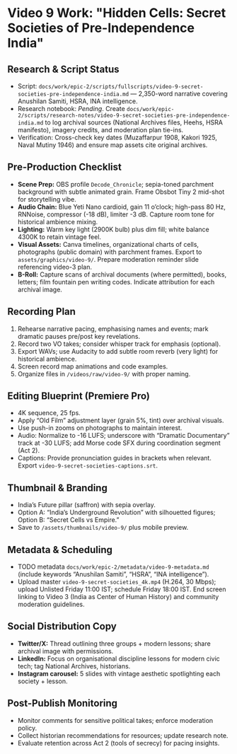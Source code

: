 # Video 9 Work: "Hidden Cells: Secret Societies of Pre-Independence India"

## Research & Script Status
- Script: `docs/work/epic-2/scripts/fullscripts/video-9-secret-societies-pre-independence-india.md` — 2,350-word narrative covering Anushilan Samiti, HSRA, INA intelligence.
- Research notebook: _Pending_. Create `docs/work/epic-2/scripts/research-notes/video-9-secret-societies-pre-independence-india.md` to log archival sources (National Archives files, Heehs, HSRA manifesto), imagery credits, and moderation plan tie-ins.
- Verification: Cross-check key dates (Muzaffarpur 1908, Kakori 1925, Naval Mutiny 1946) and ensure map assets cite original archives.

## Pre-Production Checklist
- **Scene Prep:** OBS profile `Decode_Chronicle`; sepia-toned parchment background with subtle animated grain. Frame Obsbot Tiny 2 mid-shot for storytelling vibe.
- **Audio Chain:** Blue Yeti Nano cardioid, gain 11 o’clock; high-pass 80 Hz, RNNoise, compressor (-18 dB), limiter -3 dB. Capture room tone for historical ambience mixing.
- **Lighting:** Warm key light (2900K bulb) plus dim fill; white balance 4300K to retain vintage feel.
- **Visual Assets:** Canva timelines, organizational charts of cells, photographs (public domain) with parchment frames. Export to `assets/graphics/video-9/`. Prepare moderation reminder slide referencing video-3 plan.
- **B-Roll:** Capture scans of archival documents (where permitted), books, letters; film fountain pen writing codes. Indicate attribution for each archival image.

## Recording Plan
1. Rehearse narrative pacing, emphasising names and events; mark dramatic pauses pre/post key revelations.  
2. Record two VO takes; consider whisper track for emphasis (optional).  
3. Export WAVs; use Audacity to add subtle room reverb (very light) for historical ambience.  
4. Screen record map animations and code examples.  
5. Organize files in `/videos/raw/video-9/` with proper naming.

## Editing Blueprint (Premiere Pro)
- 4K sequence, 25 fps.  
- Apply “Old Film” adjustment layer (grain 5%, tint) over archival visuals.  
- Use push-in zooms on photographs to maintain interest.  
- Audio: Normalize to -16 LUFS; underscore with “Dramatic Documentary” track at -30 LUFS; add Morse code SFX during coordination segment (Act 2).  
- Captions: Provide pronunciation guides in brackets when relevant. Export `video-9-secret-societies-captions.srt`.

## Thumbnail & Branding
- India’s Future pillar (saffron) with sepia overlay.  
- Option A: “India’s Underground Revolution” with silhouetted figures; Option B: “Secret Cells vs Empire.”  
- Save to `/assets/thumbnails/video-9/` plus mobile preview.

## Metadata & Scheduling
- TODO metadata `docs/work/epic-2/metadata/video-9-metadata.md` (include keywords “Anushilan Samiti”, “HSRA”, “INA intelligence”).  
- Upload master `video-9-secret-societies_4k.mp4` (H.264, 30 Mbps); upload Unlisted Friday 11:00 IST; schedule Friday 18:00 IST. End screen linking to Video 3 (India as Center of Human History) and community moderation guidelines.

## Social Distribution Copy
- **Twitter/X:** Thread outlining three groups + modern lessons; share archival image with permissions.  
- **LinkedIn:** Focus on organisational discipline lessons for modern civic tech; tag National Archives, historians.  
- **Instagram carousel:** 5 slides with vintage aesthetic spotlighting each society + lesson.

## Post-Publish Monitoring
- Monitor comments for sensitive political takes; enforce moderation policy.  
- Collect historian recommendations for resources; update research note.  
- Evaluate retention across Act 2 (tools of secrecy) for pacing insights.
